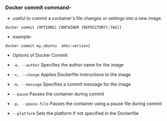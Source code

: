### Docker commit command-
- useful to commit a container's file changes or settings into a new image.

```
docker commit [OPTIONS] CONTAINER [REPOSITORY[:TAG]]
```
- example-
```
docker commit my_ubuntu  akkc:version1
```
- Options of Docker Commit

- `-a, --author`  Specifies the author name for the image
- `-c, --change`	  Applies Dockerfile instructions to the image
- `-m, --message`	  Specifies a commit message for the image
- `--pause`	  Pauses the container during commit
- `-p, --pause-file`	  Pauses the container using a pause file during commit
- `--platform`	  Sets the platform if not specified in the Dockerfile
